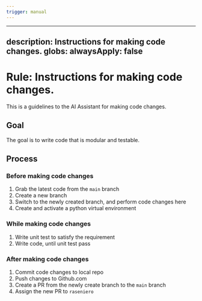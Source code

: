 ```yaml
---
trigger: manual
---
```


---
description: Instructions for making code changes.
globs:
alwaysApply: false
---

# Rule: Instructions for making code changes.

This is a guidelines to the AI Assistant for making code changes.

## Goal

The goal is to write code that is modular and testable.

## Process

### Before making code changes

1. Grab the latest code from the `main` branch
2. Create a new branch
3. Switch to the newly created branch, and perform code changes here
4. Create and activate a python virtual environment

### While making code changes

1. Write unit test to satisfy the requirement
2. Write code, until unit test pass

### After making code changes

1. Commit code changes to local repo
2. Push changes to Github.com
3. Create a PR from the newly create branch to the `main` branch
4. Assign the new PR to `raseniero`